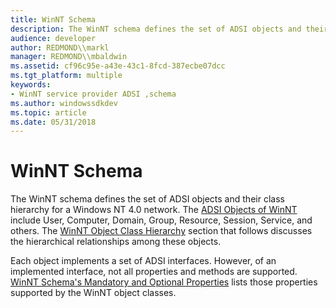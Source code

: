 ```yaml
---
title: WinNT Schema
description: The WinNT schema defines the set of ADSI objects and their class hierarchy for a Windows NT 4.0 network.
audience: developer
author: REDMOND\\markl
manager: REDMOND\\mbaldwin
ms.assetid: cf96c95e-a43e-43c1-8fcd-387ecbe07dcc
ms.tgt_platform: multiple
keywords:
- WinNT service provider ADSI ,schema
ms.author: windowssdkdev
ms.topic: article
ms.date: 05/31/2018
---
```


# WinNT Schema

The WinNT schema defines the set of ADSI objects and their class hierarchy for a Windows NT 4.0 network. The [ADSI Objects of WinNT](adsi-objects-of-winnt.md) include User, Computer, Domain, Group, Resource, Session, Service, and others. The [WinNT Object Class Hierarchy](winnt-object-class-hierarchy.md) section that follows discusses the hierarchical relationships among these objects.

Each object implements a set of ADSI interfaces. However, of an implemented interface, not all properties and methods are supported. [WinNT Schema's Mandatory and Optional Properties](winnt-schemaampaposs-mandatory-and-optional-properties.md) lists those properties supported by the WinNT object classes.

 

 




